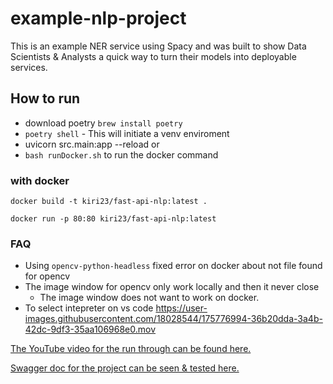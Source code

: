 # example-nlp-project

This is an example NER service using Spacy and was built to show Data Scientists & Analysts a quick way to turn their models into deployable services.

## How to run

- download poetry `brew install poetry`
- `poetry shell` - This will initiate a venv enviroment
- uvicorn src.main:app --reload
  or
- `bash runDocker.sh` to run the docker command

### with docker

`docker build -t kiri23/fast-api-nlp:latest . `

`docker run -p 80:80 kiri23/fast-api-nlp:latest`

### FAQ

- Using `opencv-python-headless` fixed error on docker about not file found for opencv
- The image window for opencv only work locally and then it never close
  - The image window does not want to work on docker.
- To select intepreter on vs code https://user-images.githubusercontent.com/18028544/175776994-36b20dda-3a4b-42dc-9df3-35aa106968e0.mov

[The YouTube video for the run through can be found here.](https://youtu.be/Maj9v-Ev7-4)

[Swagger doc for the project can be seen & tested here.](http://34.86.252.161/docs)
